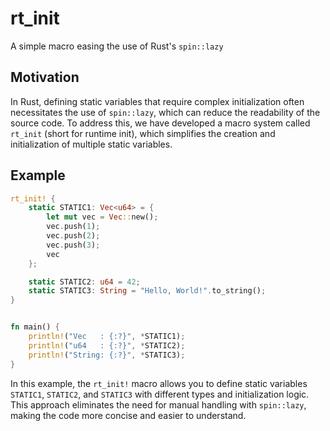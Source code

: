 # rt_init

A simple macro easing the use of Rust's `spin::lazy`

## Motivation

In Rust, defining static variables that require complex initialization often necessitates the use of `spin::lazy`, which can reduce the readability of the source code. To address this, we have developed a macro system called `rt_init` (short for runtime init), which simplifies the creation and initialization of multiple static variables.

## Example

```rs
rt_init! {
    static STATIC1: Vec<u64> = {
        let mut vec = Vec::new();
        vec.push(1);
        vec.push(2);
        vec.push(3);
        vec
    };

    static STATIC2: u64 = 42;
    static STATIC3: String = "Hello, World!".to_string();
}


fn main() {
    println!("Vec   : {:?}", *STATIC1);
    println!("u64   : {:?}", *STATIC2);
    println!("String: {:?}", *STATIC3);
}
```

In this example, the `rt_init!` macro allows you to define static variables `STATIC1`, `STATIC2`, and `STATIC3` with different types and initialization logic. This approach eliminates the need for manual handling with `spin::lazy`, making the code more concise and easier to understand.
